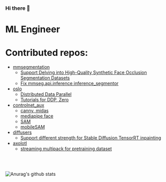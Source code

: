 ### <div align="left">  Hi there 👋

  
  <div>
    
 #  ML Engineer   
  
  </div>  

<div>

  # Contributed repos: <br/>
  
   - [mmsegmentation](https://github.com/open-mmlab/mmsegmentation)
     - [Support Delving into High-Quality Synthetic Face Occlusion Segmentation Datasets](https://github.com/open-mmlab/mmsegmentation/pull/2194)
     - [Fix mmseg.api.inference inference_segmentor](https://github.com/open-mmlab/mmsegmentation/pull/1849)
   - [oslo](https://github.com/EleutherAI/oslo)
     - [Distributed Data Parallel](https://github.com/EleutherAI/oslo/pull/137)
     - [Tutorials for DDP, Zero](https://github.com/EleutherAI/oslo/pull/170) 
   - [controlnet_aux](https://github.com/patrickvonplaten/controlnet_aux)
     - [canny, midas](https://github.com/patrickvonplaten/controlnet_aux/pull/1)
     - [mediapipe face](https://github.com/patrickvonplaten/controlnet_aux/pull/29)
     - [SAM](https://github.com/patrickvonplaten/controlnet_aux/pull/40)
     - [mobileSAM](https://github.com/patrickvonplaten/controlnet_aux/pull/63)
   - [diffusers](https://github.com/huggingface/diffusers)
     - [Support different strength for Stable Diffusion TensorRT inpainting](https://github.com/huggingface/diffusers/pull/4216) 
   - [axolotl](https://github.com/OpenAccess-AI-Collective/axolotl)
     - [streaming multipack for pretraining dataset](https://github.com/OpenAccess-AI-Collective/axolotl/pull/959) 

  <br/>

  </div>  

<div>
   <br/>
  
  ![Anurag's github stats](https://github-readme-stats.vercel.app/api?username=jinwonkim93&show_icons=true&theme=material-palenight)

  </div>

<!--
**jinwonkim93/jinwonkim93** is a ✨ _special_ ✨ repository because its `README.md` (this file) appears on your GitHub profile.

Here are some ideas to get you started:

- 🔭 I’m currently working on ...
- 🌱 I’m currently learning ...
- 👯 I’m looking to collaborate on ...
- 🤔 I’m looking for help with ...
- 💬 Ask me about ...
- 📫 How to reach me: ...
- 😄 Pronouns: ...
- ⚡ Fun fact: ...
-->

